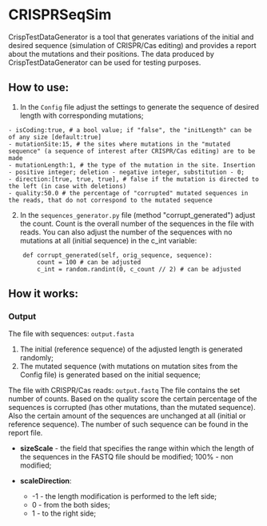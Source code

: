 # CRISPRSeqSim #

CrispTestDataGenerator is a tool that generates variations of the initial and desired sequence
(simulation of CRISPR/Cas editing) and provides a report about the mutations and their positions.
The data produced by CrispTestDataGenerator can be used for testing purposes.

## How to use: ##
1. In the `Config` file adjust the settings to generate the sequence of desired length with corresponding mutations;
 ```- initLength:15, # the length of the desired sequence; must be divisible by 3, if "isCoding" parameter is true
 - isCoding:true, # a bool value; if "false", the "initLength" can be of any size [default:true]
 - mutationSite:15, # the sites where mutations in the "mutated sequence" (a sequence of interest after CRISPR/Cas editing) are to be made
 - mutationLength:1, # the type of the mutation in the site. Insertion - positive integer; deletion - negative integer, substitution - 0;
 - direction:[true, true, true], # false if the mutation is directed to the left (in case with deletions)
 - quality:50.0 # the percentage of "corrupted" mutated sequences in the reads, that do not correspond to the mutated sequence
```
2. In the `sequences_generator.py` file (method "corrupt_generated") adjust the count. Count is the overall number of the
sequences in the file with reads. You can also adjust the number of the sequences with no mutations at all (initial sequence) in the
c_int variable:
```shell
    def corrupt_generated(self, orig_sequence, sequence):
        count = 100 # can be adjusted
        c_int = random.randint(0, c_count // 2) # can be adjusted
```
## How it works: ##
### Output ###

The file with sequences: `output.fasta`
1. The initial (reference sequence) of the adjusted length is generated randomly;
2. The mutated sequence (with mutations on mutation sites from the Config file) is generated based on the initial sequence;


The file with CRISPR/Cas reads: `output.fastq`
The file contains the set number of counts. Based on the quality score the certain percentage of the sequences is corrupted
(has other mutations, than the mutated sequence). Also the certain amount of the sequences are unchanged at all (initial or
reference sequence). The number of such sequence can be found in the report file.

- **sizeScale** - the field that specifies the range within which the length of the sequences in the FASTQ file should be modified;
100% - non modified;

- **scaleDirection**:
  - -1 - the length modification is performed to the left side;
  - 0 - from the both sides;
  - 1 - to the right side;
